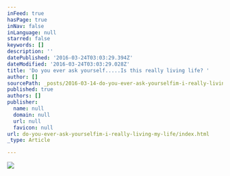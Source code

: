```yaml
---
inFeed: true
hasPage: true
inNav: false
inLanguage: null
starred: false
keywords: []
description: ''
datePublished: '2016-03-24T03:03:29.394Z'
dateModified: '2016-03-24T03:03:29.028Z'
title: 'Do you ever ask yourself.....Is this really living life? '
author: []
sourcePath: _posts/2016-03-14-do-you-ever-ask-yourselfim-i-really-living-my-life.md
published: true
authors: []
publisher:
  name: null
  domain: null
  url: null
  favicon: null
url: do-you-ever-ask-yourselfim-i-really-living-my-life/index.html
_type: Article

---
```

![](https://the-grid-user-content.s3-us-west-2.amazonaws.com/4a3b431f-0634-4953-83bf-18d591ef2af5.jpg)
